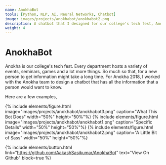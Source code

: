 ```yaml
---
name: AnokhaBot
tools: [Python, NLP, AI, Neural Networks, Chatbot]
image: images/projects/anokhabot/anokhabot2.png
description: A chatbot that I designed for our college's tech fest, Anokha.
weight: 4
---
```


# AnokhaBot

Anokha is our college's tech fest. Every department hosts a variety of events, seminars, games and a lot more things. So much so that, for a new person to get information might take a long time. For Anokha 2018, I worked with the Anokha team to design a chatbot that has all the information that a person would want to know.

Here are a few examples,

{% include elements/figure.html image="images/projects/anokhabot/anokhabot3.png" caption="What This Bot Does" width="50%" height="50%"%}
{% include elements/figure.html image="images/projects/anokhabot/anokhabot1.png" caption="Specific Details" width="50%" height="50%"%}
{% include elements/figure.html image="images/projects/anokhabot/anokhabot2.png" caption="A Little Bit of Sass" width="50%" height="50%"%}

{% include elements/button.html link="https://github.com/AakashSasikumar/AnokhaBot" text="View On Github" block=true %}
